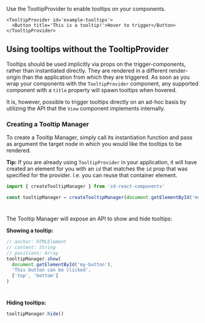 Use the TooltipProvider to enable tooltips on your components.

```
<TooltipProvider id='example-tooltips'>
  <Button title='This is a tooltip!'>Hover to trigger</Button>
</TooltipProvider>
```

## Using tooltips without the TooltipProvider

Tooltips should be used implicitly via props on the trigger-components, rather than instantiated directly.
They are rendered in a different render-origin than the application from which they are triggered.
As soon as you wrap your components with the `TooltipProvider` component, any supported component with a `title` property will spawn tooltips when hovered.

It is, however, possible to trigger tooltips directly on an ad-hoc basis by utilizing the API that the `View` component implements internally.

### Creating a Tooltip Manager

To create a Tooltip Manager, simply call its instantiation function and pass as argument the target node in which you would like the tooltips to be rendered.

**Tip:** If you are already using `TooltipProvider` in your application, it will have created an element for you with an `id` that matches the `id` prop that was specified for the provider. I.e. you can reuse that container element.

```javascript
import { createTooltipManager } from 'zd-react-components'

const tooltipManager = createTooltipManager(document.getElementById('my-tooltips'))
```
#

The Tooltip Manager will expose an API to show and hide tooltips:

**Showing a tooltip:**

```javascript
// anchor: HTMLElement
// content: String
// positions: Array
tooltipManager.show(
  document.getElementById('my-button'),
  'This button can be clicked',
  ['top', 'bottom']
)
```
#

**Hiding tooltips:**

```javascript
tooltipManager.hide()
```
#
